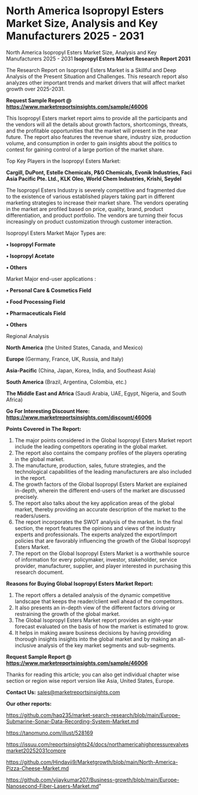 # North America Isopropyl Esters Market Size, Analysis and Key Manufacturers 2025 - 2031
 North America Isopropyl Esters Market Size, Analysis and Key Manufacturers 2025 - 2031
<strong>Isopropyl Esters Market Research Report 2031</strong>

The Research Report on Isopropyl Esters Market is a Skillful and Deep Analysis of the Present Situation and Challenges. This research report also analyzes other important trends and market drivers that will affect market growth over 2025-2031.

<strong>Request Sample Report @ <a href=https://www.marketreportsinsights.com/sample/46006>https://www.marketreportsinsights.com/sample/46006</a></strong>

This Isopropyl Esters market report aims to provide all the participants and the vendors will all the details about growth factors, shortcomings, threats, and the profitable opportunities that the market will present in the near future. The report also features the revenue share, industry size, production volume, and consumption in order to gain insights about the politics to contest for gaining control of a large portion of the market share.

Top Key Players in the Isopropyl Esters Market:

<strong>Cargill, DuPont, Estelle Chemicals, P&G Chemicals, Evonik Industries, Faci Asia Pacific Pte. Ltd., KLK Oleo, World Chem Industries, Krishi, Seydel</strong>

The Isopropyl Esters Industry is severely competitive and fragmented due to the existence of various established players taking part in different marketing strategies to increase their market share. The vendors operating in the market are profiled based on price, quality, brand, product differentiation, and product portfolio. The vendors are turning their focus increasingly on product customization through customer interaction.

Isopropyl Esters Market Major Types are:

<strong>•  Isopropyl Formate

•  Isopropyl Acetate

•  Others</strong>

Market Major end-user applications :

<strong>•  Personal Care & Cosmetics Field

•  Food Processing Field

•  Pharmaceuticals Field

•  Others</strong>

Regional Analysis

</u><strong><b>North America</b></strong> (the United States, Canada, and Mexico)

<strong><b>Europe </b></strong>(Germany, France, UK, Russia, and Italy)

<strong><b>Asia-Pacific</b></strong> (China, Japan, Korea, India, and Southeast Asia)

<strong><b>South America</b></strong> (Brazil, Argentina, Colombia, etc.)

<strong><b>The Middle East and Africa</b></strong> (Saudi Arabia, UAE, Egypt, Nigeria, and South Africa)

<strong>Go For Interesting Discount Here: <a href=https://www.marketreportsinsights.com/discount/46006>https://www.marketreportsinsights.com/discount/46006</a></strong>

<strong>Points Covered in The Report:</strong>
<ol>
  <li>The major points considered in the Global Isopropyl Esters Market report include the leading competitors operating in the global market.</li>
  <li>The report also contains the company profiles of the players operating in the global market.</li>
  <li>The manufacture, production, sales, future strategies, and the technological capabilities of the leading manufacturers are also included in the report.</li>
  <li>The growth factors of the Global Isopropyl Esters Market are explained in-depth, wherein the different end-users of the market are discussed precisely.</li>
  <li>The report also talks about the key application areas of the global market, thereby providing an accurate description of the market to the readers/users.</li>
  <li>The report incorporates the SWOT analysis of the market. In the final section, the report features the opinions and views of the industry experts and professionals. The experts analyzed the export/import policies that are favorably influencing the growth of the Global Isopropyl Esters Market.</li>
  <li>The report on the Global Isopropyl Esters Market is a worthwhile source of information for every policymaker, investor, stakeholder, service provider, manufacturer, supplier, and player interested in purchasing this research document.</li>
</ol>
<strong>Reasons for Buying Global Isopropyl Esters Market Report:</strong>

<ol>
  <li>The report offers a detailed analysis of the dynamic competitive landscape that keeps the reader/client well ahead of the competitors.</li>
  <li>It also presents an in-depth view of the different factors driving or restraining the growth of the global market.</li>
  <li>The Global Isopropyl Esters Market report provides an eight-year forecast evaluated on the basis of how the market is estimated to grow.</li>
  <li>It helps in making aware business decisions by having providing thorough insights insights into the global market and by making an all-inclusive analysis of the key market segments and sub-segments.</li>
</ol>
<strong>Request Sample Report @ <a href=https://www.marketreportsinsights.com/sample/46006>https://www.marketreportsinsights.com/sample/46006</a></strong>


Thanks for reading this article; you can also get individual chapter wise section or region wise report version like Asia, United States, Europe.

<strong>Contact Us:</strong>
sales@marketreportsinsights.com

<strong>Our other reports:</strong>

<a href=https://github.com/haq235/market-search-research/blob/main/Europe-Submarine-Sonar-Data-Recording-System-Market.md>https://github.com/haq235/market-search-research/blob/main/Europe-Submarine-Sonar-Data-Recording-System-Market.md</a>

<a href=https://tanomuno.com/illust/528169>https://tanomuno.com/illust/528169</a>

<a href=https://issuu.com/reportsinsights24/docs/northamericahighpressurevalvesmarket20252031compre>https://issuu.com/reportsinsights24/docs/northamericahighpressurevalvesmarket20252031compre</a>

<a href=https://github.com/Hindavii9/Marketgrowth/blob/main/North-America-Pizza-Cheese-Market.md>https://github.com/Hindavii9/Marketgrowth/blob/main/North-America-Pizza-Cheese-Market.md</a>

<a href=https://github.com/vijaykumar207/Business-growth/blob/main/Europe-Nanosecond-Fiber-Lasers-Market.md>https://github.com/vijaykumar207/Business-growth/blob/main/Europe-Nanosecond-Fiber-Lasers-Market.md</a>"
